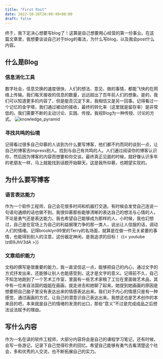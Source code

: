 ```yaml
---
title: "First Post"
date: 2022-10-26T20:09:49+08:00
draft: false
---
```


终于，我下定决心想要写blog了！这算是自己想要用心经营的第一份事业。在这篇文章里，我想要谈谈自己对于blog的看法，为什么写blog，以及我会post什么内容。

## 什么是Blog

### 信息消化工具
数字社会，信息交换的速度很快，人们的想法、意见、做的事情，都能飞快的在网络上传输。我们每天接收的信息的数量，远远超出了百年前人们的想象。是的，我们可以知道更多的内容了，但是能否沉淀下来，我相信又是另一回事。记得看过一个记忆的金字塔，我们通过被动的接收，最终的转化率（这里就是留存率）是非常低的。我们需要不断的主动讨论、实践、传授。我视Blog为一种传授、讨论的方式。
![knowledge_pyramid](/posts/1/knowledge_pyramid.webp)

### 寻找共鸣的仙境
记得看过很多自己仰慕的人谈到为什么要写博客，他们都不约而同的谈到一点，让自己的博客去Impress别人。找到与自己有共鸣的人。人们通过阅读你的博客认识你，然后因为博客的内容而想要和你交谈。最终真正见面的时候，就好像认识多年的老朋友一样，马上就能找到话题开始聊天。这是我所仰慕，也期望实现的。

## 为什么要写博客

### 语言表达能力
作为一个软件工程师，自己会花很多时间和机器打交道。有时候会发觉自己连说一句语句通顺的话也做不到。我很仰慕那些能够清晰的表达自己的想法与心情的人，不论是勇气还是表达能力。我也希望自己能够成为那样的人，小时候，我也幻想过，自己是在官场上为自己的利益据理力争的那一类人，说出让人信服的话，调动人们的情绪。记得brooklyn99里的Terry的名场面，就算是在做一件无关紧要的事情，也能得到别人的注意，这份器定神闲，是我追求的目标！
{{< youtube IztB9JhV3dA >}}

### 文章组织能力
文档的撰写是很重要的能力，我一直坚信这一点，能够把自己的内心，通过文字的方式抒发出来，还能够让别人也能感受到，这才是文字的意义。记得前不久，自己不知怎地跑到了一个艺术工作室，里面有一些艺术家租了工位在里面做艺术品，其中有一位来自法国的姐姐在画画，就走进去和她聊了起来。她提到她画画的原因是想要把自己脑子里没有表达出来的情感表达出来。我们对于内心的情感只是有一种感觉，通过画画的方式，让自己的潜意识自己表达出来。我想这也是艺术创作的本来目的吧，本来就是自己的情绪的发泄的出口，那些“意义”不过是完成成品之后想法设法赋予的理由。

## 写什么内容

作为一名在读的软件工程师，大部分内容将会是自己的课程学习笔记，还有时候，会写一些游记，记录下自己觉得珍贵的回忆。希望自己能够有勇气去看清楚这个社会，多和优秀的人交流，也不断拓展自己的实力。
